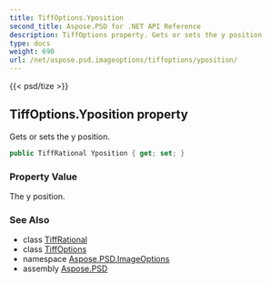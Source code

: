 ```yaml
---
title: TiffOptions.Yposition
second_title: Aspose.PSD for .NET API Reference
description: TiffOptions property. Gets or sets the y position
type: docs
weight: 690
url: /net/aspose.psd.imageoptions/tiffoptions/yposition/
---
```

{{< psd/tize >}}
## TiffOptions.Yposition property

Gets or sets the y position.

```csharp
public TiffRational Yposition { get; set; }
```

### Property Value

The y position.

### See Also

* class [TiffRational](../../../aspose.psd.fileformats.tiff/tiffrational/)
* class [TiffOptions](../)
* namespace [Aspose.PSD.ImageOptions](../../tiffoptions/)
* assembly [Aspose.PSD](../../../)


